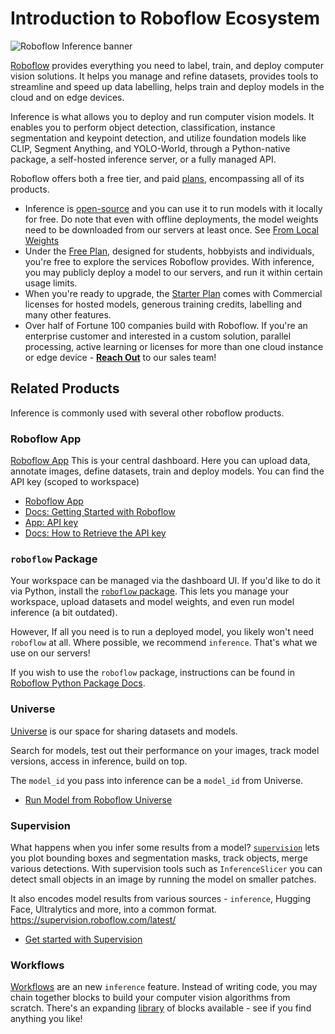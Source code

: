 # Introduction to Roboflow Ecosystem

![Roboflow Inference banner](https://github.com/roboflow/inference/blob/main/banner.png?raw=true)

[Roboflow](https://roboflow.com/) provides everything you need to label, train, and deploy computer vision solutions. It helps you manage and refine datasets, provides tools to streamline and speed up data labelling, helps train and deploy models in the cloud and on edge devices.

Inference is what allows you to deploy and run computer vision models. It enables you to perform object detection, classification, instance segmentation and keypoint detection, and utilize foundation models like CLIP, Segment Anything, and YOLO-World, through a Python-native package, a self-hosted inference server, or a fully managed API.

Roboflow offers both a free tier, and paid [plans](https://roboflow.com/pricing), encompassing all of its products.

- Inference is [open-source](https://github.com/roboflow/inference) and you can use it to run models with it locally for free. Do note that even with offline deployments, the model weights need to be downloaded from our servers at least once. See [From Local Weights](/models/from_local_weights/)
- Under the [Free Plan](https://roboflow.com/pricing), designed for students, hobbyists and individuals, you're free to explore the services Roboflow provides. With inference, you may publicly deploy a model to our servers, and run it within certain usage limits.
- When you're ready to upgrade, the [Starter Plan](https://roboflow.com/pricing) comes with Commercial licenses for hosted models, generous training credits, labelling and many other features.
- Over half of Fortune 100 companies build with Roboflow. If you're an enterprise customer and interested in a custom solution, parallel processing, active learning or licenses for more than one cloud instance or edge device - **[Reach Out](https://roboflow.com/sales)** to our sales team!

## Related Products

Inference is commonly used with several other roboflow products.

### Roboflow App

[Roboflow App](https://app.roboflow.com/) This is your central dashboard. Here you can upload data, annotate images, define datasets, train and deploy models. You can find the API key (scoped to workspace)

- [Roboflow App](https://app.roboflow.com/)
- [Docs: Getting Started with Roboflow](https://blog.roboflow.com/getting-started-with-roboflow/)
- [App: API key](https://app.roboflow.com/linas-ws/settings/api)
- [Docs: How to Retrieve the API key](https://docs.roboflow.com/api-reference/authentication)

### `roboflow` Package

Your workspace can be managed via the dashboard UI. If you'd like to do it via Python, install the [`roboflow` package](https://docs.roboflow.com/api-reference/install-python-package). This lets you manage your workspace, upload datasets and model weights, and even run model inference (a bit outdated).

However, If all you need is to run a deployed model, you likely won't need `roboflow` at all.
Where possible, we recommend `inference`. That's what we use on our servers!

If you wish to use the `roboflow` package, instructions can be found in [Roboflow Python Package Docs](https://docs.roboflow.com/api-reference/install-python-package).

### Universe

[Universe](https://universe.roboflow.com/) is our space for sharing datasets and models.

Search for models, test out their performance on your images, track model versions, access in inference, build on top.

The `model_id` you pass into inference can be a `model_id` from Universe.

- [Run Model from Roboflow Universe](/quickstart/explore_models/)

### Supervision

What happens when you infer some results from a model? [`supervision`](https://supervision.roboflow.com/latest/) lets you plot bounding boxes and segmentation masks, track objects, merge various detections. With supervision tools such as `InferenceSlicer` you can detect small objects in an image by running the model on smaller patches.

It also encodes model results from various sources - `inference`, Hugging Face, Ultralytics and more, into a common format.
https://supervision.roboflow.com/latest/

- [Get started with Supervision](https://supervision.roboflow.com/latest/)

### Workflows

[Workflows](/workflows/about/) are an new `inference` feature. Instead of writing code, you may chain together blocks to build your computer vision algorithms from scratch. There's an expanding [library](/workflows/blocks/) of blocks available - see if you find anything you like!
